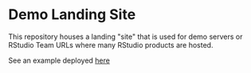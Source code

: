 # Demo Landing Site

This repository houses a landing "site" that is used for demo servers or
RStudio Team URLs where many RStudio products are hosted.

See an example deployed [here](https://colorado.rstudio.com)
